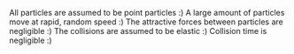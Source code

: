 All particles are assumed to be point particles :)
A large amount of particles move at rapid, random speed :)
The attractive forces between particles are negligible :)
The collisions are assumed to be elastic :)
Collision time is negligible :)